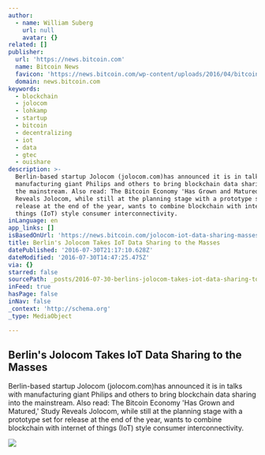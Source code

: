```yaml
---
author:
  - name: William Suberg
    url: null
    avatar: {}
related: []
publisher:
  url: 'https://news.bitcoin.com'
  name: Bitcoin News
  favicon: 'https://news.bitcoin.com/wp-content/uploads/2016/04/bitcoin_fav.png'
  domain: news.bitcoin.com
keywords:
  - blockchain
  - jolocom
  - lohkamp
  - startup
  - bitcoin
  - decentralizing
  - iot
  - data
  - gtec
  - ouishare
description: >-
  Berlin-based startup Jolocom (jolocom.com)has announced it is in talks with
  manufacturing giant Philips and others to bring blockchain data sharing into
  the mainstream. Also read: The Bitcoin Economy 'Has Grown and Matured,' Study
  Reveals Jolocom, while still at the planning stage with a prototype set for
  release at the end of the year, wants to combine blockchain with internet of
  things (IoT) style consumer interconnectivity.
inLanguage: en
app_links: []
isBasedOnUrl: 'https://news.bitcoin.com/jolocom-iot-data-sharing-masses/'
title: Berlin's Jolocom Takes IoT Data Sharing to the Masses
datePublished: '2016-07-30T21:17:10.628Z'
dateModified: '2016-07-30T14:47:25.475Z'
via: {}
starred: false
sourcePath: _posts/2016-07-30-berlins-jolocom-takes-iot-data-sharing-to-the-masses.md
inFeed: true
hasPage: false
inNav: false
_context: 'http://schema.org'
_type: MediaObject

---
```

<article style=""><h1>Berlin's Jolocom Takes IoT Data Sharing to the Masses</h1><p>Berlin-based startup Jolocom (jolocom.com)has announced it is in talks with manufacturing giant Philips and others to bring blockchain data sharing into the mainstream. Also read: The Bitcoin Economy 'Has Grown and Matured,' Study Reveals Jolocom, while still at the planning stage with a prototype set for release at the end of the year, wants to combine blockchain with internet of things (IoT) style consumer interconnectivity.</p><img src="https://news.bitcoin.com/wp-content/uploads/2016/07/Internet-of-Things.jpg" /></article>